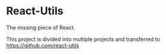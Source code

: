 React-Utils
===========

The missing piece of React.

This project is divided into multiple projects and transferred to https://github.com/react-utils
 
